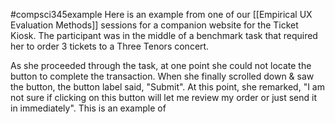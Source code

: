 
#compsci345example 
Here is an example from one of our [[Empirical UX Evaluation Methods]] sessions for a companion website for the Ticket Kiosk. The participant was in the middle of a benchmark task that required her to order 3 tickets to a Three Tenors concert. 

As she proceeded through the task, at one point she could not locate the button to complete the transaction. When she finally scrolled down & saw the button, the button label said, "Submit". At this point, she remarked, "I am not sure if clicking on this button will let me review my order or just send it in immediately". This is an example of